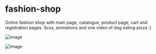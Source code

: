 # fashion-shop

Online fashion shop with main page, catalogue, product page, cart and registration pages. Scss, animations and one video of dog eating pizza :)

![image](https://github.com/shegol2020/fashion-shop/assets/70282983/d15edbf6-908f-4deb-be61-d60fb515dceb)

![image](https://github.com/shegol2020/fashion-shop/assets/70282983/4f295408-d6cf-47ac-9e69-6f7eb9fb2bd4)

